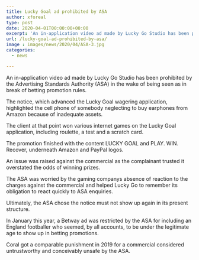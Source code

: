 ```yaml
---
title: Lucky Goal ad prohibited by ASA
author: xforeal 
type: post
date: 2020-04-01T00:00:00+00:00
excerpt: 'An in-application video ad made by Lucky Go Studio has been prohibited by the Advertising Standards Authority (ASA) in the wake of being seen as in break of betting promotion rules '
url: /lucky-goal-ad-prohibited-by-asa/
image : images/news/2020/04/ASA-3.jpg
categories:
  - news

---
```

An in-application video ad made by Lucky Go Studio has been prohibited by the Advertising Standards Authority (ASA) in the wake of being seen as in break of betting promotion rules. 

The notice, which advanced the Lucky Goal wagering application, highlighted the cell phone of somebody neglecting to buy earphones from Amazon because of inadequate assets. 

The client at that point won various internet games on the Lucky Goal application, including roulette, a test and a scratch card. 

The promotion finished with the content LUCKY GOAL and PLAY. WIN. Recover, underneath Amazon and PayPal logos. 

An issue was raised against the commercial as the complainant trusted it overstated the odds of winning prizes. 

The ASA was worried by the gaming companys absence of reaction to the charges against the commercial and helped Lucky Go to remember its obligation to react quickly to ASA enquiries. 

Ultimately, the ASA chose the notice must not show up again in its present structure. 

In January this year, a Betway ad was restricted by the ASA for including an England footballer who seemed, by all accounts, to be under the legitimate age to show up in betting promotions. 

Coral got a comparable punishment in 2019 for a commercial considered untrustworthy and conceivably unsafe by the ASA.